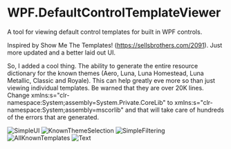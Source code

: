 # WPF.DefaultControlTemplateViewer
A tool for viewing default control templates for built in WPF controls.

Inspired by Show Me The Templates! (https://sellsbrothers.com/2091). Just more updated and a better laid out UI.

So, I added a cool thing. The ability to generate the entire resource dictionary for the known themes (Aero, Luna, Luna Homestead, Luna Metallic, Classic and Royale). This can help greatly eve more so than just viewing individual templates. Be warned that they are over 20K lines. Change xmlns:s="clr-namespace:System;assembly=System.Private.CoreLib" to xmlns:s="clr-namespace:System;assembly=mscorlib" and that will take care of hundreds of the errors that are generated. 

![SimpleUI](https://user-images.githubusercontent.com/23512394/153528660-44858050-7ebc-4703-84ad-9eef747f113f.png)
![KnownThemeSelection](https://user-images.githubusercontent.com/23512394/153528723-e863b0f9-0a65-46ba-950a-5ea6bbfcd028.png)
![SimpleFiltering](https://user-images.githubusercontent.com/23512394/153528738-5baaa5b6-d10d-48da-a309-2d6201ea3c80.png)
![AllKnownTemplates](https://user-images.githubusercontent.com/23512394/153528750-ea6e03af-1133-4cf1-be90-3c21197d791c.png)
![Text](https://user-images.githubusercontent.com/23512394/153528759-c92405e9-6e09-4b73-8a7f-7680135a38b8.png)
